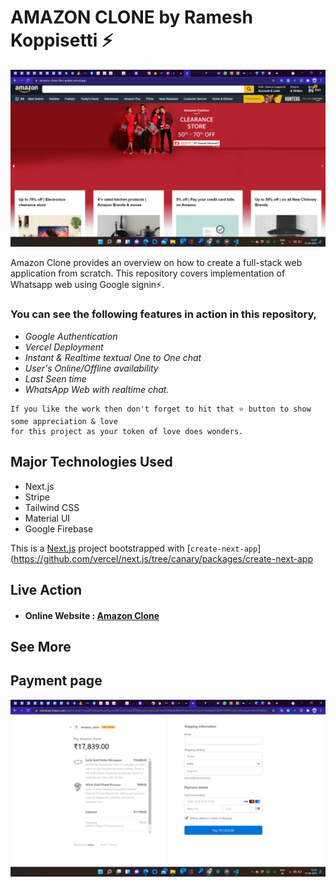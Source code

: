 # AMAZON CLONE by Ramesh Koppisetti ⚡


![APP SCREENSHOT](projectview.png?raw=true "App Screenshot")

Amazon Clone provides an overview on how to create a full-stack web application from scratch. This repository covers implementation of Whatsapp web using Google signin⚡.

### You can see the following features in action in this repository,
* *Google Authentication*
* *Vercel Deployment*
* *Instant & Realtime textual One to One chat*
* *User's Online/Offline availability*
* *Last Seen time*
* *WhatsApp Web with realtime chat.*

```
If you like the work then don't forget to hit that ⭐ button to show some appreciation & love
for this project as your token of love does wonders.
```

## Major Technologies Used
- Next.js
- Stripe
- Tailwind CSS
- Material UI
- Google Firebase

This is a [Next.js](https://nextjs.org/) project bootstrapped with [`create-next-app`](https://github.com/vercel/next.js/tree/canary/packages/create-next-app

## Live Action

* #### Online Website : <a href="https://amazon-clone-five-amber.vercel.app/">Amazon Clone </a>

## See More
## Payment page
![STRIPE SCREENSHOT](checkoutpage.png?raw=true "Stripe Screenshot")
